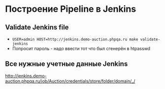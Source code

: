 # Построение Pipeline в Jenkins

## Validate Jenkins file
- `USER=admin HOST=http://jenkins.demo-auction.phpqa.ru make validate-jenkins`
- Попросит пароль - надо ввести тот что был сгенерён в htpasswd

## Все нужные учетные данные Jenkins
http://jenkins.demo-auction.phpqa.ru/job/Auction/credentials/store/folder/domain/_/